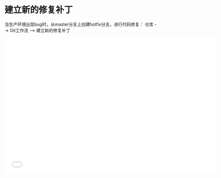 # 建立新的修复补丁

当生产环境出现bug时，从master分支上创建hotfix分支，进行代码修复：
仓库 --> Git工作流 --> 建立新的修复补丁

<iframe height=450 width=700 src="./../../video/sourcetree/newhotfix.mp4" frameborder=0 allowfullscreen></iframe>
